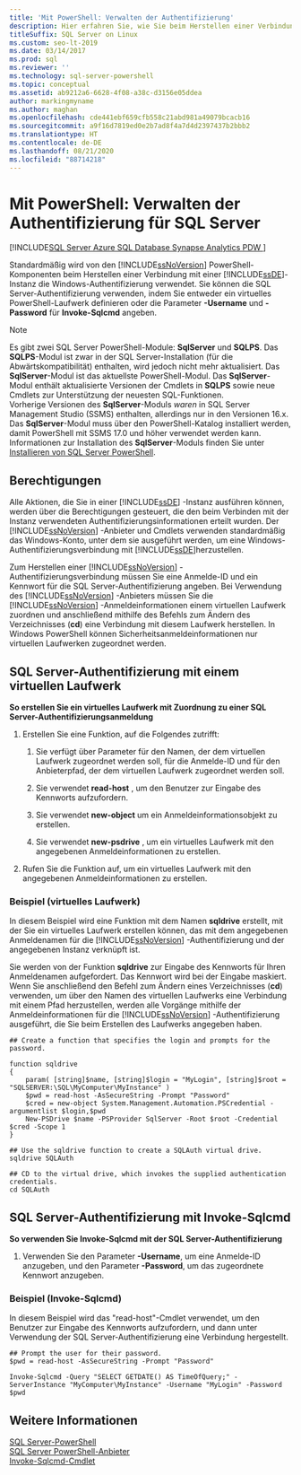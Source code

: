 ```yaml
---
title: 'Mit PowerShell: Verwalten der Authentifizierung'
description: Hier erfahren Sie, wie Sie beim Herstellen einer Verbindung mit einer Instanz der Datenbank-Engine die SQL Server-Authentifizierung anstelle der Windows-Authentifizierung (Standardeinstellung) verwenden.
titleSuffix: SQL Server on Linux
ms.custom: seo-lt-2019
ms.date: 03/14/2017
ms.prod: sql
ms.reviewer: ''
ms.technology: sql-server-powershell
ms.topic: conceptual
ms.assetid: ab9212a6-6628-4f08-a38c-d3156e05ddea
author: markingmyname
ms.author: maghan
ms.openlocfilehash: cde441ebf659cfb558c21abd981a49079bcacb16
ms.sourcegitcommit: a9f16d7819ed0e2b7ad8f4a7d4d2397437b2bbb2
ms.translationtype: HT
ms.contentlocale: de-DE
ms.lasthandoff: 08/21/2020
ms.locfileid: "88714218"
---
```

# <a name="powershell-manage-authentication-to-sql-server"></a>Mit PowerShell: Verwalten der Authentifizierung für SQL Server
[!INCLUDE[SQL Server Azure SQL Database Synapse Analytics PDW ](../includes/applies-to-version/sql-asdb-asdbmi-asa-pdw.md)]

Standardmäßig wird von den [!INCLUDE[ssNoVersion](../includes/ssnoversion-md.md)] PowerShell-Komponenten beim Herstellen einer Verbindung mit einer [!INCLUDE[ssDE](../includes/ssde-md.md)]-Instanz die Windows-Authentifizierung verwendet. Sie können die SQL Server-Authentifizierung verwenden, indem Sie entweder ein virtuelles PowerShell-Laufwerk definieren oder die Parameter **-Username** und **-Password** für **Invoke-Sqlcmd** angeben.  
  
> [!NOTE]
> Es gibt zwei SQL Server PowerShell-Module: **SqlServer** und **SQLPS**. Das **SQLPS**-Modul ist zwar in der SQL Server-Installation (für die Abwärtskompatibilität) enthalten, wird jedoch nicht mehr aktualisiert. Das **SqlServer**-Modul ist das aktuellste PowerShell-Modul. Das **SqlServer**-Modul enthält aktualisierte Versionen der Cmdlets in **SQLPS** sowie neue Cmdlets zur Unterstützung der neuesten SQL-Funktionen.  
> Vorherige Versionen des **SqlServer**-Moduls *waren* in SQL Server Management Studio (SSMS) enthalten, allerdings nur in den Versionen 16.x. Das **SqlServer**-Modul muss über den PowerShell-Katalog installiert werden, damit PowerShell mit SSMS 17.0 und höher verwendet werden kann.
> Informationen zur Installation des **SqlServer**-Moduls finden Sie unter [Installieren von SQL Server PowerShell](download-sql-server-ps-module.md).

  
##  <a name="permissions"></a><a name="Permissions"></a> Berechtigungen  
 Alle Aktionen, die Sie in einer [!INCLUDE[ssDE](../includes/ssde-md.md)] -Instanz ausführen können, werden über die Berechtigungen gesteuert, die den beim Verbinden mit der Instanz verwendeten Authentifizierungsinformationen erteilt wurden. Der [!INCLUDE[ssNoVersion](../includes/ssnoversion-md.md)] -Anbieter und Cmdlets verwenden standardmäßig das Windows-Konto, unter dem sie ausgeführt werden, um eine Windows-Authentifizierungsverbindung mit [!INCLUDE[ssDE](../includes/ssde-md.md)]herzustellen.  
  
 Zum Herstellen einer [!INCLUDE[ssNoVersion](../includes/ssnoversion-md.md)] -Authentifizierungsverbindung müssen Sie eine Anmelde-ID und ein Kennwort für die SQL Server-Authentifizierung angeben. Bei Verwendung des [!INCLUDE[ssNoVersion](../includes/ssnoversion-md.md)] -Anbieters müssen Sie die [!INCLUDE[ssNoVersion](../includes/ssnoversion-md.md)] -Anmeldeinformationen einem virtuellen Laufwerk zuordnen und anschließend mithilfe des Befehls zum Ändern des Verzeichnisses (**cd**) eine Verbindung mit diesem Laufwerk herstellen. In Windows PowerShell können Sicherheitsanmeldeinformationen nur virtuellen Laufwerken zugeordnet werden.  
  
##  <a name="sql-server-authentication-using-a-virtual-drive"></a><a name="SQLAuthVirtDrv"></a> SQL Server-Authentifizierung mit einem virtuellen Laufwerk  
 **So erstellen Sie ein virtuelles Laufwerk mit Zuordnung zu einer SQL Server-Authentifizierungsanmeldung**  
  
1.  Erstellen Sie eine Funktion, auf die Folgendes zutrifft:  
  
    1.  Sie verfügt über Parameter für den Namen, der dem virtuellen Laufwerk zugeordnet werden soll, für die Anmelde-ID und für den Anbieterpfad, der dem virtuellen Laufwerk zugeordnet werden soll.  
  
    2.  Sie verwendet **read-host** , um den Benutzer zur Eingabe des Kennworts aufzufordern.  
  
    3.  Sie verwendet **new-object** um ein Anmeldeinformationsobjekt zu erstellen.  
  
    4.  Sie verwendet **new-psdrive** , um ein virtuelles Laufwerk mit den angegebenen Anmeldeinformationen zu erstellen.  
  
2.  Rufen Sie die Funktion auf, um ein virtuelles Laufwerk mit den angegebenen Anmeldeinformationen zu erstellen.  
  
### <a name="example-virtual-drive"></a>Beispiel (virtuelles Laufwerk)  
 In diesem Beispiel wird eine Funktion mit dem Namen **sqldrive** erstellt, mit der Sie ein virtuelles Laufwerk erstellen können, das mit dem angegebenen Anmeldenamen für die [!INCLUDE[ssNoVersion](../includes/ssnoversion-md.md)] -Authentifizierung und der angegebenen Instanz verknüpft ist.  
  
 Sie werden von der Funktion **sqldrive** zur Eingabe des Kennworts für Ihren Anmeldenamen aufgefordert. Das Kennwort wird bei der Eingabe maskiert. Wenn Sie anschließend den Befehl zum Ändern eines Verzeichnisses (**cd**) verwenden, um über den Namen des virtuellen Laufwerks eine Verbindung mit einem Pfad herzustellen, werden alle Vorgänge mithilfe der Anmeldeinformationen für die [!INCLUDE[ssNoVersion](../includes/ssnoversion-md.md)] -Authentifizierung ausgeführt, die Sie beim Erstellen des Laufwerks angegeben haben.  
  
```  
## Create a function that specifies the login and prompts for the password.  
  
function sqldrive  
{  
    param( [string]$name, [string]$login = "MyLogin", [string]$root = "SQLSERVER:\SQL\MyComputer\MyInstance" )  
    $pwd = read-host -AsSecureString -Prompt "Password"  
    $cred = new-object System.Management.Automation.PSCredential -argumentlist $login,$pwd  
    New-PSDrive $name -PSProvider SqlServer -Root $root -Credential $cred -Scope 1  
}  
  
## Use the sqldrive function to create a SQLAuth virtual drive.  
sqldrive SQLAuth  
  
## CD to the virtual drive, which invokes the supplied authentication credentials.  
cd SQLAuth  
```  
  
##  <a name="sql-server-authentication-using-invoke-sqlcmd"></a><a name="SQLAuthInvSqlCmd"></a> SQL Server-Authentifizierung mit Invoke-Sqlcmd  
 **So verwenden Sie Invoke-Sqlcmd mit der SQL Server-Authentifizierung**  
  
1.  Verwenden Sie den Parameter **-Username**, um eine Anmelde-ID anzugeben, und den Parameter **-Password**, um das zugeordnete Kennwort anzugeben.  
  
### <a name="example-invoke-sqlcmd"></a>Beispiel (Invoke-Sqlcmd)  
 In diesem Beispiel wird das "read-host"-Cmdlet verwendet, um den Benutzer zur Eingabe des Kennworts aufzufordern, und dann unter Verwendung der SQL Server-Authentifizierung eine Verbindung hergestellt.  
  
```  
## Prompt the user for their password.  
$pwd = read-host -AsSecureString -Prompt "Password"  
  
Invoke-Sqlcmd -Query "SELECT GETDATE() AS TimeOfQuery;" -ServerInstance "MyComputer\MyInstance" -Username "MyLogin" -Password $pwd  
```  
  
## <a name="see-also"></a>Weitere Informationen  
 [SQL Server-PowerShell](sql-server-powershell.md)   
 [SQL Server PowerShell-Anbieter](sql-server-powershell-provider.md)   
 [Invoke-Sqlcmd-Cmdlet](invoke-sqlcmd-cmdlet.md)  
  
  
